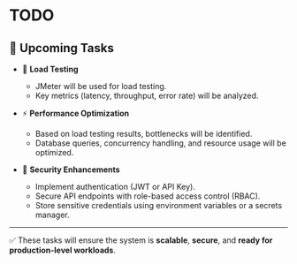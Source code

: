 # TODO

## 📌 Upcoming Tasks

- 🧪 **Load Testing**
    - JMeter will be used for load testing.
    - Key metrics (latency, throughput, error rate) will be analyzed.

- ⚡ **Performance Optimization**
    - Based on load testing results, bottlenecks will be identified.
    - Database queries, concurrency handling, and resource usage will be optimized.

- 🔐 **Security Enhancements**
    - Implement authentication (JWT or API Key).
    - Secure API endpoints with role-based access control (RBAC).
    - Store sensitive credentials using environment variables or a secrets manager.

---
✅ These tasks will ensure the system is **scalable**, **secure**, and **ready for production-level workloads**.

